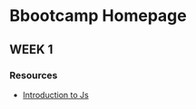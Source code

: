 # Bbootcamp Homepage

## WEEK 1

### Resources
- [Introduction to Js](https://github.com/81-javascript-bootcamp/bootcamp-homepage/blob/main/Week1/docs/introduction_js.md)
